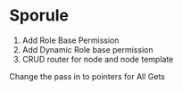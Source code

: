 # Sporule

1. Add Role Base Permission
2. Add Dynamic Role base permission
3. CRUD router for node and node template

Change the pass in to pointers for All Gets
